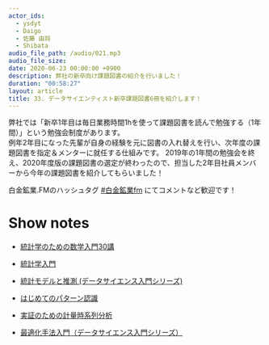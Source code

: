 ```yaml
---
actor_ids:
  - ysdyt
  - Daigo
  - 佐藤 由将
  - Shibata
audio_file_path: /audio/021.mp3
audio_file_size:
date: 2020-06-23 00:00:00 +0900
description: 弊社の新卒向け課題図書の紹介を行いました！
duration: "00:58:27"
layout: article
title: 33. データサイエンティスト新卒課題図書6冊を紹介します！
---
```

弊社では「新卒1年目は毎日業務時間1hを使って課題図書を読んで勉強する（1年間）」という勉強会制度があります。  
例年2年目になった先輩が自身の経験を元に図書の入れ替えを行い、次年度の課題図書を指定＆メンターに就任する仕組みです。 
2019年の1年間の勉強会を終え、2020年度版の課題図書の選定が終わったので、担当した2年目社員メンバーから今年の課題図書を紹介してもらいました！



白金鉱業.FMのハッシュタグ [#白金鉱業fm](https://twitter.com/search?q=%23%E7%99%BD%E9%87%91%E9%89%B1%E6%A5%ADfm&src=typed_query) にてコメントなど歓迎です！

# Show notes
- [統計学のための数学入門30講](https://www.amazon.co.jp/dp/4254116330/)

- [統計学入門](https://www.amazon.co.jp/dp/4130420658/)

- [統計モデルと推測 (データサイエンス入門シリーズ)]([https://www.amazon.co.jp/%E7%B5%B1%E8%A8%88%E3%83%A2%E3%83%87%E3%83%AB%E3%81%A8%E6%8E%A8%E6%B8%AC-%E3%83%87%E3%83%BC%E3%82%BF%E3%82%B5%E3%82%A4%E3%82%A8%E3%83%B3%E3%82%B9%E5%85%A5%E9%96%80%E3%82%B7%E3%83%AA%E3%83%BC%E3%82%BA-%E6%9D%BE%E4%BA%95%E7%A7%80%E4%BF%8A-ebook/dp/B08543S1LQ/ref=sr_1_1?__mk_ja_JP=%E3%82%AB%E3%82%BF%E3%82%AB%E3%83%8A&crid=L8YEYWPJUA9O&dchild=1&keywords=%E7%B5%B1%E8%A8%88%E3%83%A2%E3%83%87%E3%83%AB%E3%81%A8%E6%8E%A8%E6%B8%AC+%E3%83%87%E3%83%BC%E3%82%BF%E3%82%B5%E3%82%A4%E3%82%A8%E3%83%B3%E3%82%B9%E5%85%A5%E9%96%80%E3%82%B7%E3%83%AA%E3%83%BC%E3%82%BA&qid=1589770181&sprefix=%E7%B5%B1%E8%A8%88%E3%83%A2%E3%83%87%E3%83%AB%E3%81%A8%2Caps%2C807&sr=8-1](https://www.amazon.co.jp/統計モデルと推測-データサイエンス入門シリーズ-松井秀俊-ebook/dp/B08543S1LQ/ref=sr_1_1?__mk_ja_JP=カタカナ&crid=L8YEYWPJUA9O&dchild=1&keywords=統計モデルと推測+データサイエンス入門シリーズ&qid=1589770181&sprefix=統計モデルと%2Caps%2C807&sr=8-1))

- [はじめてのパターン認識]([https://www.amazon.co.jp/%E3%81%AF%E3%81%98%E3%82%81%E3%81%A6%E3%81%AE%E3%83%91%E3%82%BF%E3%83%BC%E3%83%B3%E8%AA%8D%E8%AD%98-%E5%B9%B3%E4%BA%95-%E6%9C%89%E4%B8%89/dp/4627849710/ref=sr_1_1?__mk_ja_JP=%E3%82%AB%E3%82%BF%E3%82%AB%E3%83%8A&crid=2I3WL9BAHPHK6&dchild=1&keywords=%E3%81%AF%E3%81%98%E3%82%81%E3%81%A6%E3%81%AE%E3%83%91%E3%82%BF%E3%83%BC%E3%83%B3%E8%AA%8D%E8%AD%98&qid=1589770206&sprefix=%E3%81%AF%E3%81%98%E3%82%81%E3%81%A6%E3%81%AE%2Caps%2C271&sr=8-1](https://www.amazon.co.jp/はじめてのパターン認識-平井-有三/dp/4627849710/ref=sr_1_1?__mk_ja_JP=カタカナ&crid=2I3WL9BAHPHK6&dchild=1&keywords=はじめてのパターン認識&qid=1589770206&sprefix=はじめての%2Caps%2C271&sr=8-1))

- [実証のための計量時系列分析]([https://www.amazon.co.jp/%E5%AE%9F%E8%A8%BC%E3%81%AE%E3%81%9F%E3%82%81%E3%81%AE%E8%A8%88%E9%87%8F%E6%99%82%E7%B3%BB%E5%88%97%E5%88%86%E6%9E%90-%E3%82%A6%E3%82%A9%E3%83%AB%E3%82%BF%E3%83%BC%E3%83%BB%E3%82%A8%E3%83%B3%E3%83%80%E3%83%BC%E3%82%B9/dp/4641165483/ref=sr_1_1?__mk_ja_JP=%E3%82%AB%E3%82%BF%E3%82%AB%E3%83%8A&crid=2ZZHXX2T1OEJA&dchild=1&keywords=%E5%AE%9F%E8%A8%BC%E3%81%AE%E3%81%9F%E3%82%81%E3%81%AE%E8%A8%88%E9%87%8F%E6%99%82%E7%B3%BB%E5%88%97%E5%88%86%E6%9E%90&qid=1589770236&sprefix=%E5%AE%9F%E8%A8%BC%E3%81%AE%E3%81%9F%E3%82%81%E3%81%AE%2Caps%2C278&sr=8-1](https://www.amazon.co.jp/実証のための計量時系列分析-ウォルター・エンダース/dp/4641165483/ref=sr_1_1?__mk_ja_JP=カタカナ&crid=2ZZHXX2T1OEJA&dchild=1&keywords=実証のための計量時系列分析&qid=1589770236&sprefix=実証のための%2Caps%2C278&sr=8-1))

- [最適化手法入門（データサイエンス入門シリーズ）]([https://www.amazon.co.jp/%E6%9C%80%E9%81%A9%E5%8C%96%E6%89%8B%E6%B3%95%E5%85%A5%E9%96%80-%E3%83%87%E3%83%BC%E3%82%BF%E3%82%B5%E3%82%A4%E3%82%A8%E3%83%B3%E3%82%B9%E5%85%A5%E9%96%80%E3%82%B7%E3%83%AA%E3%83%BC%E3%82%BA-%E5%AF%92%E9%87%8E%E5%96%84%E5%8D%9A-ebook/dp/B07ZD2TFTF/ref=sr_1_1?__mk_ja_JP=%E3%82%AB%E3%82%BF%E3%82%AB%E3%83%8A&dchild=1&keywords=%E6%9C%80%E9%81%A9%E5%8C%96%E6%89%8B%E6%B3%95%E5%85%A5%E9%96%80&qid=1589770264&sr=8-1](https://www.amazon.co.jp/最適化手法入門-データサイエンス入門シリーズ-寒野善博-ebook/dp/B07ZD2TFTF/ref=sr_1_1?__mk_ja_JP=カタカナ&dchild=1&keywords=最適化手法入門&qid=1589770264&sr=8-1))

  